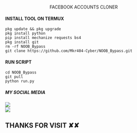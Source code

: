 
</br>
<p align="center">
      FACEBOOK ACCOUNTS CLONER
</p>

#### INSTALL TOOL ON TERMUX
```shell
pkg update && pkg upgrade
pkg install python
pip install mechanize requests bs4
pkg install git
rm -rf NOOB_Bypass
git clone https://github.com/Mkr404-Cyber/NOOB_Bypass.git
```
#### RUN SCRIPT
```shell
cd NOOB_Bypass
git pull
python run.py
```

##### MY SOCIAL MEDIA

[![](https://img.shields.io/badge/Github-black?logo=Github&logoColor=red&labelColor=black)](https://github.com/Mkr404-Cyber) <br>
[![](https://img.shields.io/badge/Facebook-black?logo=Facebook&logoColor=red&labelColor=black)](https://www.facebook.com/profile.php?id=100089353392207) <br>


<h2> THANKS FOR VISIT ✘✘ <h2\>
